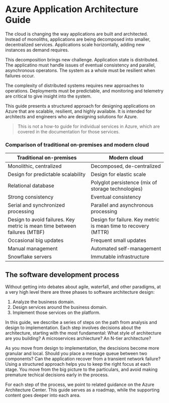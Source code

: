 # Azure Application Architecture Guide

The cloud is changing the way applications are built and architected. Instead of monoliths, applications are being decomposed into smaller, decentralized services. Applications scale horizontally, adding new instances as demand requires.

This decomposition brings new challenge. Application state is distributed. The applicatino must handle issues of eventual consistency and parallel, asynchronous operatons. The system as a whole must be resilient when failures occur.

The complexity of distributed systems requires new approaches to operations. Deployments must be predictable, and monitoring and telemetry are critical to give insight into the system.

This guide presents a structured approach for designing applications on Azure that are scalable, resilient, and highly available. It is intended for architects and engineers who are designing solutions for Azure. 

> This is not a how-to guide for individual services in Azure, which are covered in the documentation for those services.

### Comparison of traditional on-premises and modern cloud 

| Traditional on-premises | Modern cloud |
|-------------------------|--------------|
| Monolithic, centralized | Decomposed, de-centralized
| Design for predictable scalability | Design for elastic scale |
| Relational database | Polyglot persistence (mix of storage technologies) |
| Strong consistency | Eventual consistency |
| Serial and synchronized processing | Parallel and asynchronous processing |
| Design to avoid failures. Key metric is mean time between failures (MTBF) | Design for failure. Key metric is mean time to recovery (MTTR) |
| Occasional big updates | Frequent small updates |
| Manual management | Automated self-management |
| Snowflake servers | Immutable infrastructure |

## The software development process

Without getting into debates about agile, waterfall, and other paradigms, at a very high level there are three phases to software architecture design:

1. Analyze the business domain.
2. Design services around the business domain.
3. Implement those services on the platform.

In this guide, we describe a series of steps on the path from analysis and design to implementation. Each step involves decisions about the architecture, starting with the most fundamental: What style of architecture are you building? A microservices archiecture? An N-tier architecture?

As you move from design to implementation, the descisions become more granular and local. Should you place a message queue between two components? Can the application recover from a transient network failure? Using a structured approach helps you to keep the right focus at each stage. You move from the big picture to the particulars, and avoid making premature techical decisions early in the process.

For each step of the process, we point to related guidance on the Azure Architecture Center. This guide serves as a roadmap, while the supporting content goes deeper into each area.
